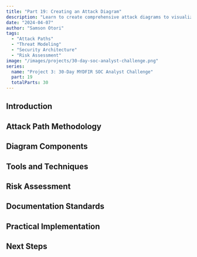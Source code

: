 ```yaml
---
title: "Part 19: Creating an Attack Diagram"
description: "Learn to create comprehensive attack diagrams to visualize and understand potential attack paths and security vulnerabilities in your infrastructure."
date: "2024-04-07"
author: "Samson Otori"
tags:
  - "Attack Paths"
  - "Threat Modeling"
  - "Security Architecture"
  - "Risk Assessment"
image: "/images/projects/30-day-soc-analyst-challenge.png"
series:
  name: "Project 3: 30-Day MYDFIR SOC Analyst Challenge"
  part: 19
  totalParts: 30
---
```


## Introduction

## Attack Path Methodology

## Diagram Components

## Tools and Techniques

## Risk Assessment

## Documentation Standards

## Practical Implementation

## Next Steps 